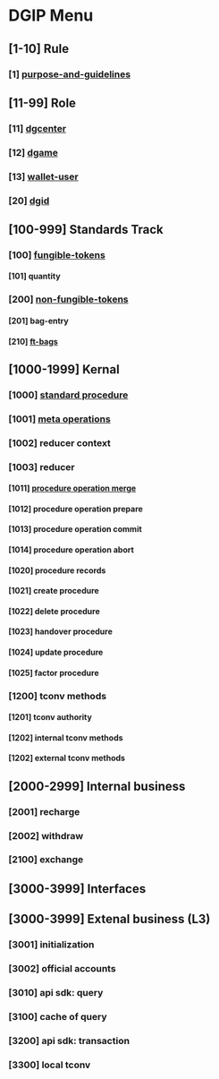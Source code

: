 # DGIP Menu

## [1-10] Rule

### [1] [purpose-and-guidelines](./dgip-1:dgip-purpose-and-guidelines.md)

## [11-99] Role

### [11] [dgcenter](./dgip-11:dgcenter.md)

### [12] [dgame](./dgip-12:dgame.md)

### [13] [wallet-user](./dgip-13:wallet-user.md)

### [20] [dgid](./dgip-20:dgid.md)

## [100-999] Standards Track

### [100] [fungible-tokens](./dgip-100:fungible-tokens.md)

#### [101] quantity

### [200] [non-fungible-tokens](./dgip-200:non-fungible-tokens.md)

#### [201] bag-entry

#### [210] [ft-bags](./ft-bags.md)

## [1000-1999] Kernal

### [1000] [standard procedure](./dgip-1000:standard-procedure.md)

### [1001] [meta operations](./dgip-1000:meta-operation.md)

### [1002] reducer context

### [1003] reducer

#### [1011] [procedure operation merge](./dgip-1011:procedure-operation-merge.md)

#### [1012] procedure operation prepare

#### [1013] procedure operation commit

#### [1014] procedure operation abort

#### [1020] procedure records

#### [1021] create procedure

#### [1022] delete procedure

#### [1023] handover procedure

#### [1024] update procedure

#### [1025] factor procedure

### [1200] tconv methods

#### [1201] tconv authority

#### [1202] internal tconv methods

#### [1202] external tconv methods

## [2000-2999] Internal business

### [2001] recharge

### [2002] withdraw

### [2100] exchange

## [3000-3999] Interfaces

## [3000-3999] Extenal business (L3)

### [3001] initialization

### [3002] official accounts

### [3010] api sdk: query

### [3100] cache of query

### [3200] api sdk: transaction

### [3300] local tconv
